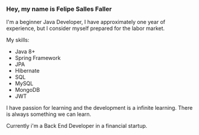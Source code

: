 ### Hey, my name is Felipe Salles Faller

I'm a beginner Java Developer, I have approximately one year of experience, but I consider myself prepared for the labor market.

My skills:
- Java 8+
- Spring Framework
- JPA
- Hibernate
- SQL
- MySQL
- MongoDB
- JWT

I have passion for learning and the development is a infinite learning. There is always something we can learn.

Currently i'm a Back End Developer in a financial startup. 



<!--
**felipesal/felipesal** is a ✨ _special_ ✨ repository because its `README.md` (this file) appears on your GitHub profile.

Here are some ideas to get you started:

- 🔭 I’m currently working on ...
- 🌱 I’m currently learning ...
- 👯 I’m looking to collaborate on ...
- 🤔 I’m looking for help with ...
- 💬 Ask me about ...
- 📫 How to reach me: ...
- 😄 Pronouns: ...
- ⚡ Fun fact: ...
-->
